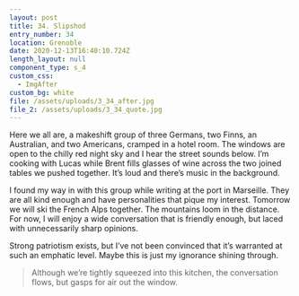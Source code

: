 ```yaml
---
layout: post
title: 34. Slipshod
entry_number: 34
location: Grenoble
date: 2020-12-13T16:40:10.724Z
length_layout: null
component_type: s_4
custom_css:
  - ImgAfter
custom_bg: white
file: /assets/uploads/3_34_after.jpg
file_2: /assets/uploads/3_34_quote.jpg
---
```

Here we all are, a makeshift group of three Germans, two Finns, an Australian, and two Americans, cramped in a hotel room. The windows are open to the chilly red night sky and I hear the street sounds below. I’m cooking with Lucas while Brent fills glasses of wine across the two joined tables we pushed together. It’s loud and there’s music in the background. 

I found my way in with this group while writing at the port in Marseille. They are all kind enough and have personalities that pique my interest. Tomorrow we will ski the French Alps together. The mountains loom in the distance. For now, I will enjoy a wide conversation that is friendly enough, but laced with unnecessarily sharp opinions. 

Strong patriotism exists, but I’ve not been convinced that it’s warranted at such an emphatic level. Maybe this is just my ignorance shining through.

<blockquote class="E34_Q1">Although we’re tightly squeezed into this kitchen, the conversation flows, but gasps for air out the window.</blockquote>